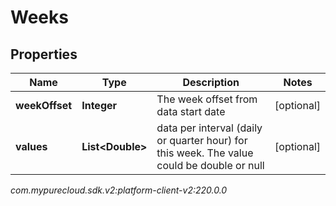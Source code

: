 # Weeks


## Properties

| Name | Type | Description | Notes |
| ------------ | ------------- | ------------- | ------------- |
| **weekOffset** | **Integer** | The week offset from data start date |  [optional] |
| **values** | **List&lt;Double&gt;** | data per interval (daily or quarter hour) for this week. The value could be double or null |  [optional] |




_com.mypurecloud.sdk.v2:platform-client-v2:220.0.0_
